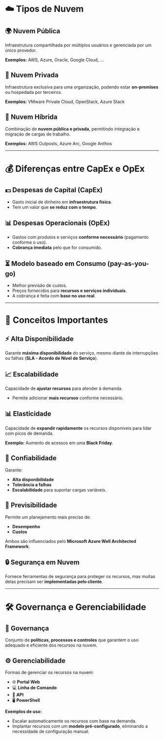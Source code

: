 # ☁️ Tipos de Nuvem

## 🌍 Nuvem Pública
Infraestrutura compartilhada por múltiplos usuários e gerenciada por um único provedor.

**Exemplos:** AWS, Azure, Oracle, Google Cloud, ...

## 🏢 Nuvem Privada
Infraestrutura exclusiva para uma organização, podendo estar **on-premises** ou hospedada por terceiros.

**Exemplos:** VMware Private Cloud, OpenStack, Azure Stack

## 🔄 Nuvem Híbrida
Combinação de **nuvem pública e privada**, permitindo integração e migração de cargas de trabalho.

**Exemplos:** AWS Outposts, Azure Arc, Google Anthos

---

# 💰 Diferenças entre CapEx e OpEx

## 💵 Despesas de Capital (CapEx)
- Gasto inicial de dinheiro em **infraestrutura física**.
- Tem um valor que **se reduz com o tempo**.

## 📊 Despesas Operacionais (OpEx)
- Gastos com produtos e serviços **conforme necessário** (pagamento conforme o uso).
- **Cobrança imediata** pelo que for consumido.

## ⏳ Modelo baseado em Consumo (**pay-as-you-go**)
- Melhor previsão de custos.
- Preços fornecidos para **recursos e serviços individuais**.
- A cobrança é feita com **base no uso real**.

---

# 🔑 Conceitos Importantes

## ⚡ Alta Disponibilidade
Garante **máxima disponibilidade** do serviço, mesmo diante de interrupções ou falhas (**SLA - Acordo de Nível de Serviço**).

## 📈 Escalabilidade
Capacidade de **ajustar recursos** para atender à demanda.

- Permite adicionar **mais recursos** conforme necessário.

## 📊 Elasticidade
Capacidade de **expandir rapidamente** os recursos disponíveis para lidar com picos de demanda.

**Exemplo:** Aumento de acessos em uma **Black Friday**.

## 🔄 Confiabilidade
Garante:
- **Alta disponibilidade**
- **Tolerância a falhas**
- **Escalabilidade** para suportar cargas variáveis.

## 🎯 Previsibilidade
Permite um planejamento mais preciso de:
- **Desempenho**
- **Custos**  

Ambos são influenciados pelo **Microsoft Azure Well Architected Framework**.

## 🔒 Segurança em Nuvem
Fornece ferramentas de segurança para proteger os recursos, mas muitas delas precisam ser **implementadas pelo cliente**.

---

# 🛠️ Governança e Gerenciabilidade

## 📜 Governança
Conjunto de **políticas, processos e controles** que garantem o uso adequado e eficiente dos recursos na nuvem.

## ⚙️ Gerenciabilidade
Formas de gerenciar os recursos na nuvem:
- 🌐 **Portal Web**
- 💻 **Linha de Comando**
- 🔗 **API**
- 🖥️ **PowerShell**

**Exemplos de uso:**
- Escalar automaticamente os recursos com base na demanda.
- Implantar recursos com um **modelo pré-configurado**, eliminando a necessidade de configuração manual.
